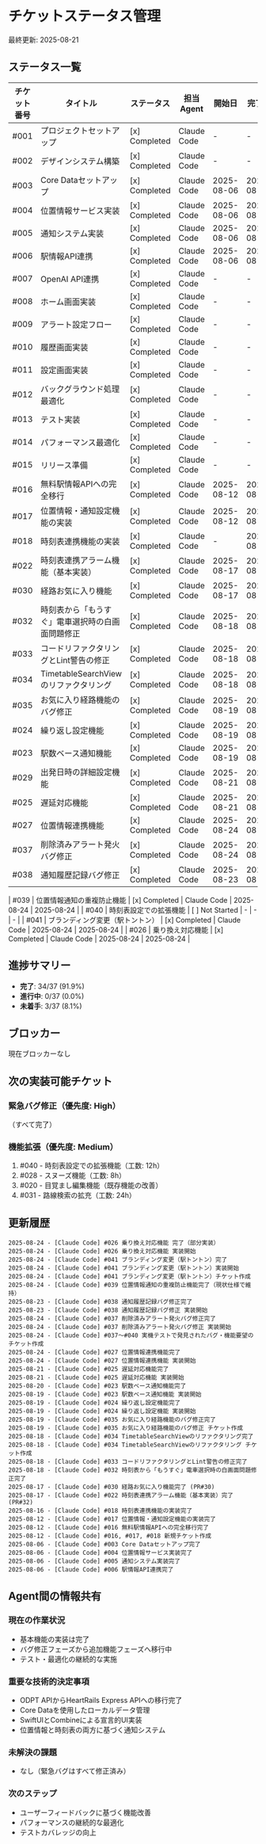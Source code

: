 # チケットステータス管理

最終更新: 2025-08-21

## ステータス一覧

| チケット番号 | タイトル | ステータス | 担当Agent | 開始日 | 完了日 |
|------------|---------|----------|----------|--------|--------|
| #001 | プロジェクトセットアップ | [x] Completed | Claude Code | - | - |
| #002 | デザインシステム構築 | [x] Completed | Claude Code | - | - |
| #003 | Core Dataセットアップ | [x] Completed | Claude Code | 2025-08-06 | 2025-08-06 |
| #004 | 位置情報サービス実装 | [x] Completed | Claude Code | 2025-08-06 | 2025-08-06 |
| #005 | 通知システム実装 | [x] Completed | Claude Code | 2025-08-06 | 2025-08-06 |
| #006 | 駅情報API連携 | [x] Completed | Claude Code | 2025-08-06 | 2025-08-06 |
| #007 | OpenAI API連携 | [x] Completed | Claude Code | - | - |
| #008 | ホーム画面実装 | [x] Completed | Claude Code | - | - |
| #009 | アラート設定フロー | [x] Completed | Claude Code | - | - |
| #010 | 履歴画面実装 | [x] Completed | Claude Code | - | - |
| #011 | 設定画面実装 | [x] Completed | Claude Code | - | - |
| #012 | バックグラウンド処理最適化 | [x] Completed | Claude Code | - | - |
| #013 | テスト実装 | [x] Completed | Claude Code | - | - |
| #014 | パフォーマンス最適化 | [x] Completed | Claude Code | - | - |
| #015 | リリース準備 | [x] Completed | Claude Code | - | - |
| #016 | 無料駅情報APIへの完全移行 | [x] Completed | Claude Code | 2025-08-12 | 2025-08-12 |
| #017 | 位置情報・通知設定機能の実装 | [x] Completed | Claude Code | 2025-08-12 | 2025-08-12 |
| #018 | 時刻表連携機能の実装 | [x] Completed | Claude Code | - | 2025-08-16 |
| #022 | 時刻表連携アラーム機能（基本実装） | [x] Completed | Claude Code | 2025-08-17 | 2025-08-17 |
| #030 | 経路お気に入り機能 | [x] Completed | Claude Code | 2025-08-17 | 2025-08-17 |
| #032 | 時刻表から「もうすぐ」電車選択時の白画面問題修正 | [x] Completed | Claude Code | 2025-08-18 | 2025-08-18 |
| #033 | コードリファクタリングとLint警告の修正 | [x] Completed | Claude Code | 2025-08-18 | 2025-08-18 |
| #034 | TimetableSearchViewのリファクタリング | [x] Completed | Claude Code | 2025-08-18 | 2025-08-18 |
| #035 | お気に入り経路機能のバグ修正 | [x] Completed | Claude Code | 2025-08-19 | 2025-08-19 |
| #024 | 繰り返し設定機能 | [x] Completed | Claude Code | 2025-08-19 | 2025-08-19 |
| #023 | 駅数ベース通知機能 | [x] Completed | Claude Code | 2025-08-19 | 2025-08-20 |
| #029 | 出発日時の詳細設定機能 | [x] Completed | Claude Code | 2025-08-21 | 2025-08-21 |
| #025 | 遅延対応機能 | [x] Completed | Claude Code | 2025-08-21 | 2025-08-21 |
| #027 | 位置情報連携機能 | [x] Completed | Claude Code | 2025-08-24 | 2025-08-24 |
| #037 | 削除済みアラート発火バグ修正 | [x] Completed | Claude Code | 2025-08-24 | 2025-08-24 |
| #038 | 通知履歴記録バグ修正 | [x] Completed | Claude Code | 2025-08-23 | 2025-08-23 |

| #039 | 位置情報通知の重複防止機能 | [x] Completed | Claude Code | 2025-08-24 | 2025-08-24 |
| #040 | 時刻表設定での拡張機能 | [ ] Not Started | - | - | - |
| #041 | ブランディング変更（駅トントン） | [x] Completed | Claude Code | 2025-08-24 | 2025-08-24 |
| #026 | 乗り換え対応機能 | [x] Completed | Claude Code | 2025-08-24 | 2025-08-24 |

## 進捗サマリー

- **完了**: 34/37 (91.9%)
- **進行中**: 0/37 (0.0%)
- **未着手**: 3/37 (8.1%)

## ブロッカー

現在ブロッカーなし

## 次の実装可能チケット

### 緊急バグ修正（優先度: High）
（すべて完了）

### 機能拡張（優先度: Medium）
1. #040 - 時刻表設定での拡張機能（工数: 12h）
2. #028 - スヌーズ機能（工数: 8h）
3. #020 - 目覚まし編集機能（既存機能の改善）
4. #031 - 路線検索の拡充（工数: 24h）

## 更新履歴

```
2025-08-24 - [Claude Code] #026 乗り換え対応機能 完了（部分実装）
2025-08-24 - [Claude Code] #026 乗り換え対応機能 実装開始
2025-08-24 - [Claude Code] #041 ブランディング変更（駅トントン）完了
2025-08-24 - [Claude Code] #041 ブランディング変更（駅トントン）実装開始
2025-08-24 - [Claude Code] #041 ブランディング変更（駅トントン）チケット作成
2025-08-24 - [Claude Code] #039 位置情報通知の重複防止機能完了（現状仕様で維持）
2025-08-23 - [Claude Code] #038 通知履歴記録バグ修正完了
2025-08-23 - [Claude Code] #038 通知履歴記録バグ修正 実装開始
2025-08-24 - [Claude Code] #037 削除済みアラート発火バグ修正完了
2025-08-24 - [Claude Code] #037 削除済みアラート発火バグ修正 実装開始
2025-08-24 - [Claude Code] #037〜#040 実機テストで発見されたバグ・機能要望のチケット作成
2025-08-24 - [Claude Code] #027 位置情報連携機能完了
2025-08-24 - [Claude Code] #027 位置情報連携機能 実装開始
2025-08-21 - [Claude Code] #025 遅延対応機能完了 
2025-08-21 - [Claude Code] #025 遅延対応機能 実装開始
2025-08-20 - [Claude Code] #023 駅数ベース通知機能完了
2025-08-19 - [Claude Code] #023 駅数ベース通知機能 実装開始
2025-08-19 - [Claude Code] #024 繰り返し設定機能完了
2025-08-19 - [Claude Code] #024 繰り返し設定機能 実装開始
2025-08-19 - [Claude Code] #035 お気に入り経路機能のバグ修正完了
2025-08-19 - [Claude Code] #035 お気に入り経路機能のバグ修正 チケット作成
2025-08-18 - [Claude Code] #034 TimetableSearchViewのリファクタリング完了
2025-08-18 - [Claude Code] #034 TimetableSearchViewのリファクタリング チケット作成
2025-08-18 - [Claude Code] #033 コードリファクタリングとLint警告の修正完了
2025-08-18 - [Claude Code] #032 時刻表から「もうすぐ」電車選択時の白画面問題修正完了
2025-08-17 - [Claude Code] #030 経路お気に入り機能完了 (PR#30)
2025-08-17 - [Claude Code] #022 時刻表連携アラーム機能（基本実装）完了 (PR#32)
2025-08-16 - [Claude Code] #018 時刻表連携機能の実装完了
2025-08-12 - [Claude Code] #017 位置情報・通知設定機能の実装完了
2025-08-12 - [Claude Code] #016 無料駅情報APIへの完全移行完了
2025-08-12 - [Claude Code] #016, #017, #018 新規チケット作成
2025-08-06 - [Claude Code] #003 Core Dataセットアップ完了
2025-08-06 - [Claude Code] #004 位置情報サービス実装完了
2025-08-06 - [Claude Code] #005 通知システム実装完了
2025-08-06 - [Claude Code] #006 駅情報API連携完了
```

## Agent間の情報共有

### 現在の作業状況
- 基本機能の実装は完了
- バグ修正フェーズから追加機能フェーズへ移行中
- テスト・最適化の継続的な実施

### 重要な技術的決定事項
- ODPT APIからHeartRails Express APIへの移行完了
- Core Dataを使用したローカルデータ管理
- SwiftUIとCombineによる宣言的UI実装
- 位置情報と時刻表の両方に基づく通知システム

### 未解決の課題
- なし（緊急バグはすべて修正済み）

### 次のステップ
- ユーザーフィードバックに基づく機能改善
- パフォーマンスの継続的な最適化
- テストカバレッジの向上
